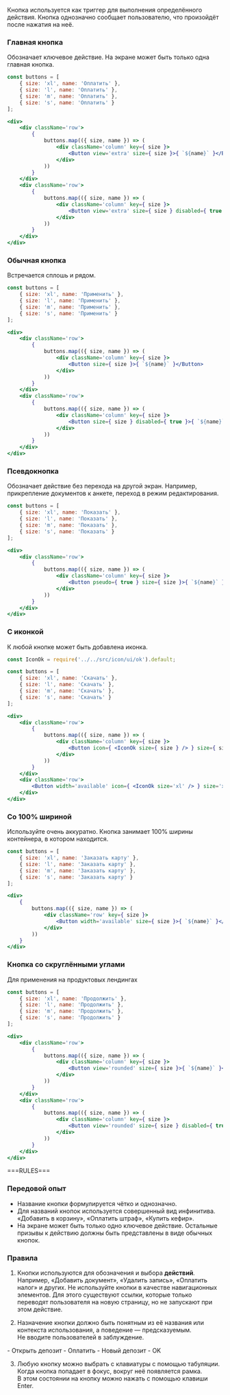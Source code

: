 Кнопка используется как триггер для выполнения определённого действия. Кнопка однозначно сообщает пользователю, что произойдёт после нажатия на неё.

### Главная кнопка
Обозначает ключевое действие. На экране может быть только одна главная кнопка.
```jsx
const buttons = [
    { size: 'xl', name: 'Оплатить' },
    { size: 'l', name: 'Оплатить' },
    { size: 'm', name: 'Оплатить' },
    { size: 's', name: 'Оплатить' }
];

<div>
    <div className='row'>
        {
            buttons.map(({ size, name }) => (
                <div className='column' key={ size }>
                    <Button view='extra' size={ size }>{ `${name}` }</Button>
                </div>
            ))
        }
    </div>
    <div className='row'>
        {
            buttons.map(({ size, name }) => (
                <div className='column' key={ size }>
                    <Button view='extra' size={ size } disabled={ true }>{ `${name}` }</Button>
                </div>
            ))
        }
    </div>
</div>
```

### Обычная кнопка
Встречается сплошь и рядом.
```jsx
const buttons = [
    { size: 'xl', name: 'Применить' },
    { size: 'l', name: 'Применить' },
    { size: 'm', name: 'Применить' },
    { size: 's', name: 'Применить' }
];

<div>
    <div className='row'>
        {
            buttons.map(({ size, name }) => (
                <div className='column' key={ size }>
                    <Button size={ size }>{ `${name}` }</Button>
                </div>
            ))
        }
    </div>
    <div className='row'>
        {
            buttons.map(({ size, name }) => (
                <div className='column' key={ size }>
                    <Button size={ size } disabled={ true }>{ `${name}` }</Button>
                </div>
            ))
        }
    </div>
</div>
```

### Псевдокнопка
Обозначает действие без перехода на другой экран. Например, прикрепление документов к анкете, переход в режим редактирования.
```jsx
const buttons = [
    { size: 'xl', name: 'Показать' },
    { size: 'l', name: 'Показать' },
    { size: 'm', name: 'Показать' },
    { size: 's', name: 'Показать' }
];

<div>
    <div className='row'>
        {
            buttons.map(({ size, name }) => (
                <div className='column' key={ size }>
                    <Button pseudo={ true } size={ size }>{ `${name}` }</Button>
                </div>
            ))
        }
    </div>
</div>
```

### С иконкой
К любой кнопке может быть добавлена иконка.
```jsx
const IconOk = require('../../src/icon/ui/ok').default;

const buttons = [
    { size: 'xl', name: 'Скачать' },
    { size: 'l', name: 'Скачать' },
    { size: 'm', name: 'Скачать' },
    { size: 's', name: 'Скачать' }
];

<div>
    <div className='row'>
        {
            buttons.map(({ size, name }) => (
                <div className='column' key={ size }>
                    <Button icon={ <IconOk size={ size } /> } size={ size }>{ `${name}` }</Button>
                </div>
            ))
        }
    </div>
    <div className='row'>
        <Button width='available' icon={ <IconOk size='xl' /> } size='xl'>Кнопка с иконкой</Button>
    </div>
</div>
```

### Со 100% шириной
Используйте очень аккуратно. Кнопка занимает 100% ширины контейнера, в котором находится.
```jsx
const buttons = [
    { size: 'xl', name: 'Заказать карту' },
    { size: 'l', name: 'Заказать карту' },
    { size: 'm', name: 'Заказать карту' },
    { size: 's', name: 'Заказать карту' }
];

<div>
    {
        buttons.map(({ size, name }) => (
            <div className='row' key={ size }>
                <Button width='available' size={ size }>{ `${name}` }</Button>
            </div>
        ))
    }
</div>
```


### Кнопка со скруглёнными углами
Для применения на продуктовых лендингах
```jsx
const buttons = [
    { size: 'xl', name: 'Продолжить' },
    { size: 'l', name: 'Продолжить' },
    { size: 'm', name: 'Продолжить' },
    { size: 's', name: 'Продолжить' }
];

<div>
    <div className='row'>
        {
            buttons.map(({ size, name }) => (
                <div className='column' key={ size }>
                    <Button view='rounded' size={ size }>{ `${name}` }</Button>
                </div>
            ))
        }
    </div>
    <div className='row'>
        {
            buttons.map(({ size, name }) => (
                <div className='column' key={ size }>
                    <Button view='rounded' size={ size } disabled={ true }>{ `${name}` }</Button>
                </div>
            ))
        }
    </div>
</div>
```


===RULES===


### Передовой опыт

- Название кнопки формулируется чётко и однозначно.
- Для названий кнопок используется совершенный вид инфинитива. «Добавить в корзину», «Оплатить штраф», «Купить кефир».
- На экране может быть только одно ключевое действие. Остальные призывы к действию должны быть представлены в виде обычных кнопок.

### Правила

1. Кнопки используются для обозначения и выбора **действий**. Например, «Добавить документ», «Удалить запись», «Оплатить налог» и других. Не используйте кнопки в качестве навигационных элементов. Для этого существуют ссылки, которые только переводят пользователя на новую страницу, но не запускают при этом действие.

2. Назначение кнопки должно быть понятным из её названия или контекста использования, а поведение — предсказуемым. Не вводите пользователей в заблуждение.

  <Rules className='rules'>
    <span className='rules__section rules__section_good'>
      - Открыть депозит
      - Оплатить
    </span>
    <span className='rules__section rules__section_bad'>
      - Новый депозит
      - OK
    </span>
  </Rules>

3. Любую кнопку можно выбрать с клавиатуры с помощью табуляции. Когда кнопка попадает в фокус, вокруг неё появляется рамка. В этом состоянии на кнопку можно нажать с помощью клавиши Enter.
